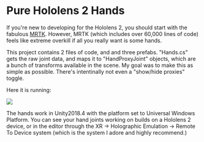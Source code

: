 # Pure Hololens 2 Hands
If you're new to developing for the Hololens 2, you should start with the fabulous [MRTK](https://github.com/Microsoft/MixedRealityToolkit-Unity). However, MRTK (which includes over 60,000 lines of code) feels like extreme overkill if all you really want is some hands.

This project contains 2 files of code, and and three prefabs. "Hands.cs" gets the raw joint data, and maps it to "HandProxyJoint" objects, which are a bunch of transforms available in the scene. My goal was to make this as simple as possible. There's intentinally not even a "show/hide proxies" toggle. 

Here it is running:

![](GifForReadMe.gif)

The hands work in Unity2018.4 with the platform set to Universal Windows Platform. You can see your hand joints working on builds on a Hololens 2 device, or in the editor through the XR -> Holographic Emulation -> Remote To Device system (which is the system I adore and highly recommend.)
